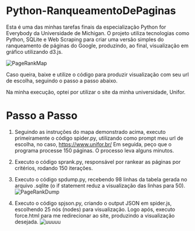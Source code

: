 # Python-RanqueamentoDePaginas
Esta é uma das minhas tarefas finais da especialização Python for Everybody da Universidade de Michigan. O projeto utiliza tecnologias como Python, SQLite e Web Scraping para criar uma versão simples do ranqueamento de páginas do Google, produzindo, ao final, visualização em gráfico utilizando d3.js.

![PageRankMap](https://github.com/jvictorlopez/Python-RankingDePaginas/assets/124679867/335aac1f-5913-4be1-9742-b531b2b6f2fb)

Caso queira, baixe e utilize o código para produzir visualização com seu url de escolha, seguindo o passo a passo abaixo.

Na minha execução, optei por utilizar o site da minha universidade, Unifor.

# Passo a Passo
1. Seguindo as instruções do mapa demonstrado acima, executo primeiramente o código spider.py, utilizando como prompt meu url de escolha, no caso, https://www.unifor.br/
Em seguida, peço que o programa processe 150 páginas. O processo leva alguns minutos.
2. Executo o código sprank.py, responsável por rankear as páginas por critérios, rodando 150 iterações.
3. Executo o código spdump.py, recebendo 98 linhas da tabela gerada no arquivo .sqlite (o if statement reduz a visualização das linhas para 50).
![PageRankDump](https://github.com/jvictorlopez/Python-RankingDePaginas/assets/124679867/1527ba59-7531-461d-b834-182637185a68)

4. Executo o código spjson.py, criando o output JSON em spider.js, escolhendo 25 nós (nodes) para visualização.
Logo após, executo force.html para me redirecionar ao site, produzindo a visualização desejada.
![uuuuu](https://github.com/jvictorlopez/Python-RankingDePaginas/assets/124679867/366f8641-4927-405b-a13b-bbcfa7435f1e)

